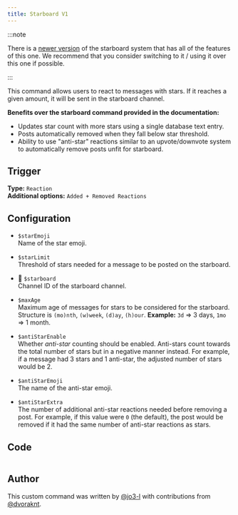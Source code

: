 ```yaml
---
title: Starboard V1
---
```


:::note

There is a [newer version](starboard/overview) of the starboard system that has all of the features of this one. We recommend that you consider switching to it / using it over this one if possible.

:::

This command allows users to react to messages with stars. If it reaches a given amount, it will be sent in the starboard channel.

**Benefits over the starboard command provided in the documentation:**

- Updates star count with more stars using a single database text entry.
- Posts automatically removed when they fall below star threshold.
- Ability to use "anti-star" reactions similar to an upvote/downvote system to automatically remove posts unfit for starboard.

## Trigger

**Type:** `Reaction`<br />
**Additional options:** `Added + Removed Reactions`

## Configuration

- `$starEmoji`<br />
  Name of the star emoji.

- `$starLimit`<br />
  Threshold of stars needed for a message to be posted on the starboard.

- 📌 `$starboard`<br />
  Channel ID of the starboard channel.

- `$maxAge`<br />
  Maximum age of messages for stars to be considered for the starboard. Structure is `(mo)nth`, `(w)week`, `(d)ay`, `(h)our`.
  **Example:** `3d` => 3 days, `1mo` => 1 month.

- `$antiStarEnable`<br />
  Whether _anti-star_ counting should be enabled. Anti-stars count towards the total number of stars but in a negative manner instead. For example, if a message had 3 stars and 1 anti-star, the adjusted number of stars would be 2.

- `$antiStarEmoji`<br />
  The name of the anti-star emoji.

- `$antiStarExtra`<br />
  The number of additional anti-star reactions needed before removing a post. For example, if this value were `0` (the default), the post would be removed if it had the same number of anti-star reactions as stars.

## Code

```go file=../../../src/fun/starboard.go.tmpl

```

## Author

This custom command was written by [@jo3-l](https://github.com/jo3-l) with contributions from [@dvoraknt](https://github.com/dvoraknt).
